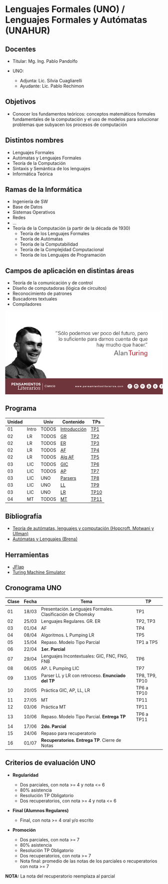 # Lenguajes Formales (UNO) / Lenguajes Formales y Autómatas (UNAHUR)

## Docentes

* Titular: Mg. Ing. Pablo Pandolfo

* UNO:
  * Adjunta: Lic. Silvia Cuagliarelli
  * Ayudante: Lic. Pablo Rechimon

## Objetivos

* Conocer los fundamentos teóricos: conceptos matemáticos formales fundamentales de la computación y el uso de modelos para solucionar problemas que subyacen los procesos de computación

## Distintos nombres

* Lenguajes Formales
* Autómatas y Lenguajes Formales
* Teoría de la Computación
* Sintaxis y Semántica de los lenguajes
* Informática Teórica

## Ramas de la Informática

* Ingeniería de SW
* Base de Datos
* Sistemas Operativos
* Redes
* ...
* Teoría de la Computación (a partir de la década de 1930)
  * Teoría de los Lenguajes Formales
  * Teoría de Autómatas
  * Teoría de la Computabilidad
  * Teoría de la Complejidad Computacional
  * Teoría de los Lenguajes de Programación

## Campos de aplicación en distintas áreas

* Teoría de la comunicación y de control
* Diseño de computadoras (lógica de circuitos)
* Reconocimiento de patrones
* Buscadores textuales
* Compiladores

![Alan Turing](doc/img/turing2.png)

## Programa

| Unidad |       | Univ  | Contenido                                 | TPs                       |
| --     | --    | --    | --                                        | --                        |
| 01     | Intro | TODOS | [Introducción](doc/01-intro.ipynb)        | [TP1](tps/01-intro.ipynb) |
| 02     | LR    | TODOS | [GR](doc/02-gr.ipynb)                     | [TP2](tps/02-gr.ipynb)    |
| 02     | LR    | TODOS | [ER](doc/03-er.ipynb)                     | [TP3](tps/03-er.ipynb)    |
| 02     | LR    | TODOS | [AF](doc/04-af.ipynb)                     | [TP4](tps/04-af.ipynb)    |
| 02     | LR    | TODOS | [Alg AF](doc/05-algaf.ipynb)              | [TP5](tps/05-algaf.ipynb) |
| 03     | LIC   | TODOS | [GIC](doc/06-gic-contenido.md)            | [TP6](tps/06-gic.md)      |
| 03     | LIC   | TODOS | [AP](doc/07-ap-contenido.md)              | [TP7](tps/07-ap.md)       |
| 03     | LIC   | UNO   | [Parsers](doc/08-parsers-contenido.md)    | [TP8](tps/08-parsers.md)  |
| 03     | LIC   | UNO   | [LL](doc/09-asd-contenido.md)             | [TP9](tps/09-asd.md)      |
| 03     | LIC   | UNO   | [LR](doc/10-asa-contenido.md)             | [TP10](tps/10-asa.md)     |
| 04     | MT    | TODOS | [MT](doc/11-mt-contenido.md)              | [TP11](tps/11-mt.md)      |

## Bibliografía

* [Teoría de autómatas, lenguajes y computación (Hopcroft, Motwani y Ullman)](biblio/Teoria%20de%20automatas,%20lenguajes%20y%20computacion%20(Hopcroft).pdf)
* [Autómatas y Lenguajes (Brena)](biblio/Automatas%20y%20Lenguajes%20(Brena).pdf)

## Herramientas

* [JFlap](https://www.jflap.org/)
* [Turing Machine Simulator](https://turingmachinesimulator.com)

## Cronograma UNO

| **Clase** | **Fecha** | **Tema**                                                   | **TP**         |
| --        | --        | --                                                         | --             |
| 01        | 18/03     | Presentación. Lenguajes Formales. Clasificación de Chomsky | TP1            |
| 02        | 25/03     | Lenguajes Regulares. GR. ER                                | TP2, TP3       |
| 03        | 01/04     | AF                                                         | TP4            |
| 04        | 08/04     | Algoritmos. L Pumping LR                                   | TP5            |
| 05        | 15/04     | Repaso. Modelo Tipo Parcial                                | TP1 a TP5      |
| 06        | 22/04     | **1er. Parcial**                                           |                |
| 07        | 29/04     | Lenguajes Incontextuales: GIC, FNC, FNG, FNB               | TP6            |
| 08        | 06/05     | AP. L Pumping LIC                                          | TP7            |
| 09        | 13/05     | Parser LL y LR con retroceso. **Enunciado del TP**         | TP8, TP9, TP10 |
| 10        | 20/05     | Práctica GIC, AP, LL, LR                                   | TP6 a TP10     |
| 11        | 27/05     | MT                                                         | TP11           |
| 12        | 03/06     | Práctica MT                                                | TP11           |
| 13        | 10/06     | Repaso. Modelo Tipo Parcial. **Entrega TP**                | TP6 a TP11     |
| 14        | 17/06     | **2do. Parcial**                                           |                |
| 15        | 24/06     | Repaso para recuperatorio                                  |                |
| 16        | 01/07     | **Recuperatorios. Entrega TP**. Cierre de Notas            |                |

## Criterios de evaluación UNO

* **Regularidad**
  * Dos parciales, con nota >= 4 y nota <= 6
  * 80% asistencia
  * Resolución TP Obligatorio
  * Dos recuperatorios, con nota >= 4 y nota <= 6

* **Final (Alumnos Regulares)**
  * Final, con nota >= 4 oral y/o escrito

* **Promoción**
  * Dos parciales, con nota >= 7
  * 80% asistencia
  * Resolución TP Obligatorio
  * Dos recuperatorios, con nota >= 7
  * Nota final: promedio de las notas de los parciales o recuperatorios con nota >= 7

**NOTA:** La nota del recuperatorio reemplaza al parcial
